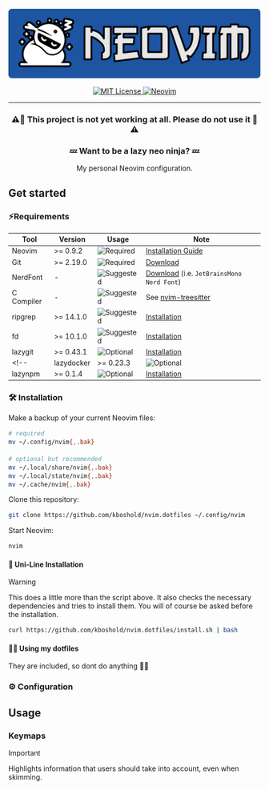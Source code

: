 <div align="center">
   <p>
      <a href="https://github.com/kpalatzky/nvim.dotfiles#is=awesome">
        <img alt="Logo with the Lettering Neovim and a lazy ninja on the left" src="./docs/assets/logo.svg"/>
      </a>
   </p>
   <p>
      <a href="https://github.com/kpalatzky/nvim.dotfiles/blob/master/LICENSE">
        <img src="https://img.shields.io/github/license/kpalatzky/nvim.dotfiles.svg" alt="MIT License"/>
      </a>
      <a href="https://github.com/neovim/neovim#is-also-awesome">
         <img alt="Neovim" src="https://img.shields.io/badge/%3E%3D0.9.2-5e9a3d?logo=neovim&label=neovim&labelColor=1375b2"/>
       </a>
   </p>
   <hr>
   <p>
      <h3>⚠️🚧 This project is not yet working at all. Please do not use it 🚧⚠️<h3>
      <h3>💤 Want to be a lazy neo ninja? 💤</h3>
      <div>My personal Neovim configuration.</div>
   </p>
</div>

## Get started

### ⚡️Requirements

| Tool       | Version   | Usage                                                                                 | Note                                                                                                      |
| ---------- | --------- | ------------------------------------------------------------------------------------- | --------------------------------------------------------------------------------------------------------- |
| Neovim     | >= 0.9.2  | <img src="https://img.shields.io/badge/required-800000?style=flat" alt="Required"/>   | [Installation Guide](https://github.com/neovim/neovim/blob/master/INSTALL.md#is-also-awesome)             |
| Git        | >= 2.19.0 | <img src="https://img.shields.io/badge/required-800000?style=flat" alt="Required"/>   | [Download](https://git-scm.com/downloads#is-also-awesome)                                                 |
| NerdFont   | -         | <img src="https://img.shields.io/badge/suggested-392361?style=flat" alt="Suggested"/> | [Download](https://www.nerdfonts.com/font-downloads#is-also-awesome) (i.e. `JetBrainsMono Nerd Font`)     |
| C Compiler | -         | <img src="https://img.shields.io/badge/suggested-392361?style=flat" alt="Suggested"/> | See [nvim-treesitter](https://github.com/nvim-treesitter/nvim-treesitter?tab=readme-ov-file#requirements) |
| ripgrep    | >= 14.1.0 | <img src="https://img.shields.io/badge/suggested-392361?style=flat" alt="Suggested"/> | [Installation](https://github.com/BurntSushi/ripgrep?tab=readme-ov-file#installation)                     |
| fd         | >= 10.1.0 | <img src="https://img.shields.io/badge/suggested-392361?style=flat" alt="Suggested"/> | [Installation](https://github.com/sharkdp/fd?tab=readme-ov-file#installation)                             |
| lazygit    | >= 0.43.1 | <img src="https://img.shields.io/badge/optional-31435e?style=flat" alt="Optional"/>   | [Installation](https://github.com/jesseduffield/lazygit?tab=readme-ov-file#installation)                  |
<!-- | lazydocker | >= 0.23.3 | <img src="https://img.shields.io/badge/optional-31435e?style=flat" alt="Optional"/>   | [Installation](https://github.com/jesseduffield/lazydocker#installation)                                  |
| lazynpm    | >= 0.1.4  | <img src="https://img.shields.io/badge/optional-31435e?style=flat" alt="Optional"/>   | [Installation](https://github.com/jesseduffield/lazynpm#installation)                                     | -->



### 🛠️ Installation

Make a backup of your current Neovim files:

```sh
# required
mv ~/.config/nvim{,.bak}

# optional but recommended
mv ~/.local/share/nvim{,.bak}
mv ~/.local/state/nvim{,.bak}
mv ~/.cache/nvim{,.bak}
```

Clone this repository:

```sh
git clone https://github.com/kboshold/nvim.dotfiles ~/.config/nvim
```

Start Neovim:
```sh
nvim
```

#### 🦄 Uni-Line Installation

> [!WARNING]  
> This does a little more than the script above. It also checks the necessary dependencies and tries to install them.
> You will of course be asked before the installation. 

```sh
curl https://github.com/kboshold/nvim.dotfiles/install.sh | bash
```

#### 🧙‍♂️ Using my dotfiles

They are included, so dont do anything 🤷‍♂️ 

### ⚙️ Configuration



## Usage

### Keymaps

> [!IMPORTANT]  
> Highlights information that users should take into account, even when skimming.

<!-- generated-keymaps-start --!>

<!-- generated-keymaps-end --!>
